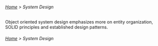 ###### [Home](../../../README.md) > System Design

Object oriented system design emphasizes more on entity organization, SOLID principles and 
established design patterns.

###### [Home](../../../README.md) > System  Design
